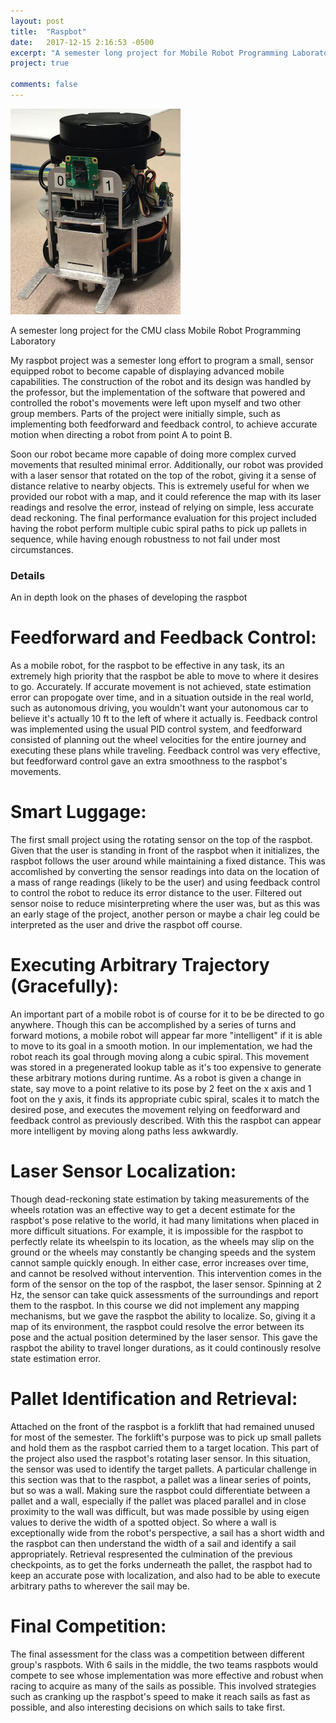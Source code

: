 ```yaml
---
layout: post
title:  "Raspbot"
date:   2017-12-15 2:16:53 -0500
excerpt: "A semester long project for Mobile Robot Programming Laboratory"
project: true

comments: false 
---
```


![raspbot](/assets/img/raspbot/raspbot.png)

A semester long project for the CMU class Mobile Robot Programming Laboratory

My raspbot project was a semester long effort to program a small, sensor equipped robot to become capable of displaying advanced mobile capabilities. The construction of the robot and its design was handled by the professor, but the implementation of the software that powered and controlled the robot's movements were left upon myself and two other group members. Parts of the project were initially simple, such as implementing both feedforward and feedback control, to achieve accurate motion when directing a robot from point A to point B.

Soon our robot became more capable of doing more complex curved movements that resulted minimal error. Additionally, our robot was provided with a laser sensor that rotated on the top of the robot, giving it a sense of distance relative to nearby objects. This is extremely useful for when we provided our robot with a map, and it could reference the map with its laser readings and resolve the error, instead of relying on simple, less accurate dead reckoning. The final performance evaluation for this project included having the robot perform multiple cubic spiral paths to pick up pallets in sequence, while having enough robustness to not fail under most circumstances.

### Details

An in depth look on the phases of developing the raspbot

# Feedforward and Feedback Control:

As a mobile robot, for the raspbot to be effective in any task, its an extremely high priority that the raspbot be able to move to where it desires to go. Accurately. If accurate movement is not achieved, state estimation error can propogate over time, and in a situation outside in the real world, such as autonomous driving, you wouldn't want your autonomous car to believe it's actually 10 ft to the left of where it actually is. Feedback control was implemented using the usual PID control system, and feedforward consisted of planning out the wheel velocities for the entire journey and executing these plans while traveling. Feedback control was very effective, but feedforward control gave an extra smoothness to the raspbot's movements.

# Smart Luggage: 

The first small project using the rotating sensor on the top of the raspbot. Given that the user is standing in front of the raspbot when it initializes, the raspbot follows the user around while maintaining a fixed distance. This was accomlished by converting the sensor readings into data on the location of a mass of range readings (likely to be the user) and using feedback control to control the robot to reduce its error distance to the user. Filtered out sensor noise to reduce misinterpreting where the user was, but as this was an early stage of the project, another person or maybe a chair leg could be interpreted as the user and drive the raspbot off course.

# Executing Arbitrary Trajectory (Gracefully): 

An important part of a mobile robot is of course for it to be be directed to go anywhere. Though this can be accomplished by a series of turns and forward motions, a mobile robot will appear far more "intelligent" if it is able to move to its goal in a smooth motion. In our implementation, we had the robot reach its goal through moving along a cubic spiral. This movement was stored in a pregenerated lookup table as it's too expensive to generate these arbitrary motions during runtime. As a robot is given a change in state, say move to a point relative to its pose by 2 feet on the x axis and 1 foot on the y axis, it finds its appropriate cubic spiral, scales it to match the desired pose, and executes the movement relying on feedforward and feedback control as previously described. With this the raspbot can appear more intelligent by moving along paths less awkwardly.

# Laser Sensor Localization: 

Though dead-reckoning state estimation by taking measurements of the wheels rotation was an effective way to get a decent estimate for the raspbot's pose relative to the world, it had many limitations when placed in more difficult situations. For example, it is impossible for the raspbot to perfectly relate its wheelspin to its location, as the wheels may slip on the ground or the wheels may constantly be changing speeds and the system cannot sample quickly enough. In either case, error increases over time, and cannot be resolved without intervention. This intervention comes in the form of the sensor on the top of the raspbot, the laser sensor. Spinning at 2 Hz, the sensor can take quick assessments of the surroundings and report them to the raspbot. In this course we did not implement any mapping mechanisms, but we gave the raspbot the ability to localize. So, giving it a map of its environment, the raspbot could resolve the error between its pose and the actual position determined by the laser sensor. This gave the raspbot the ability to travel longer durations, as it could continously resolve state estimation error.

# Pallet Identification and Retrieval: 

Attached on the front of the raspbot is a forklift that had remained unused for most of the semester. The forklift's purpose was to pick up small pallets and hold them as the raspbot carried them to a target location. This part of the project also used the raspbot's rotating laser sensor. In this situation, the sensor was used to identify the target pallets. A particular challenge in this section was that to the raspbot, a pallet was a linear series of points, but so was a wall. Making sure the raspbot could differentiate between a pallet and a wall, especially if the pallet was placed parallel and in close proximity to the wall was difficult, but was made possible by using eigen values to derive the width of a spotted object. So where a wall is exceptionally wide from the robot's perspective, a sail has a short width and the raspbot can then understand the width of a sail and identify a sail appropriately. Retrieval respresented the culmination of the previous checkpoints, as to get the forks underneath the pallet, the raspbot had to keep an accurate pose with localization, and also had to be able to execute arbitrary paths to wherever the sail may be.

# Final Competition: 

The final assessment for the class was a competition between different group's raspbots. With 6 sails in the middle, the two teams raspbots would compete to see whose implementation was more effective and robust when racing to acquire as many of the sails as possible. This involved strategies such as cranking up the raspbot's speed to make it reach sails as fast as possible, and also interesting decisions on which sails to take first.

